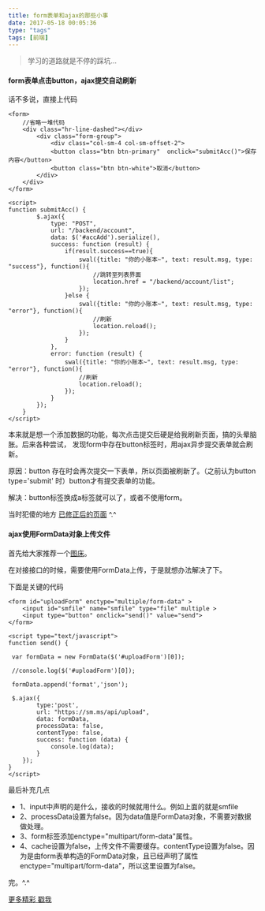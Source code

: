 ```yaml
---
title: form表单和ajax的那些小事
date: 2017-05-18 00:05:36
type: "tags"
tags: [前端]
---
```


> 学习的道路就是不停的踩坑...

<!--more-->

#### form表单点击button，ajax提交自动刷新

话不多说，直接上代码
```
<form>
    //省略一堆代码
    <div class="hr-line-dashed"></div>
        <div class="form-group">
            <div class="col-sm-4 col-sm-offset-2">
            <button class="btn btn-primary"  onclick="submitAcc()">保存内容</button>
            <button class="btn btn-white">取消</button>
        </div>
    </div>
</form>

<script>
function submitAcc() {
        $.ajax({
            type: "POST",
            url: "/backend/account",
            data: $('#accAdd').serialize(),
            success: function (result) {
                if(result.success==true){
                    swal({title: "你的小账本~", text: result.msg, type: "success"}, function(){
                        //跳转至列表界面
                        location.href = "/backend/account/list";
                    });
                }else {
                    swal({title: "你的小账本~", text: result.msg, type: "error"}, function(){
                        //刷新
                        location.reload();
                    });
                }
            },
            error: function (result) {
                swal({title: "你的小账本~", text: result.msg, type: "error"}, function(){
                    //刷新
                    location.reload();
                });
            }
        });
    }
</script>
```

本来就是想一个添加数据的功能，每次点击提交后硬是给我刷新页面，搞的头晕脑胀。后来各种尝试，
发现form中存在button标签时，用ajax异步提交表单就会刷新。

原因：button 存在时会再次提交一下表单，所以页面被刷新了。（之前认为button type='submit' 时）button才有提交表单的功能。

解决：button标签换成a标签就可以了，或者不使用form。

当时犯傻的地方   [已修正后的页面](https://github.com/7le/shine/blob/1.0-dev/web/WEB-INF/views/backend/account/accountAdd.ftl) ^.^

#### ajax使用FormData对象上传文件

首先给大家推荐一个[图床](https://sm.ms/)。

在对接接口的时候，需要使用FormData上传，于是就想办法解决了下。

下面是关键的代码
```
<form id="uploadForm" enctype="multiple/form-data" >
    <input id="smfile" name="smfile" type="file" multiple >
    <input type="button" onclick="send()" value="send">
</form>
```

```
<script type="text/javascript">
function send() {
 
 var formData = new FormData($('#uploadForm')[0]);

 //console.log($('#uploadForm')[0]);
 
 formData.append('format','json');

 $.ajax({
        type:'post',
        url: "https://sm.ms/api/upload",
        data: formData,
        processData: false,
        contentType: false,
        success: function (data) {
            console.log(data);
        }
    });
}
</script>
```
最后补充几点

* 1、input中声明的是什么，接收的时候就用什么。例如上面的就是smfile
* 2、processData设置为false。因为data值是FormData对象，不需要对数据做处理。
* 3、form标签添加enctype="multipart/form-data"属性。
* 4、cache设置为false，上传文件不需要缓存。contentType设置为false。因为是由form表单构造的FormData对象，且已经声明了属性enctype="multipart/form-data"，所以这里设置为false。

完。^.^

[更多精彩 戳我](http://7le.top)
